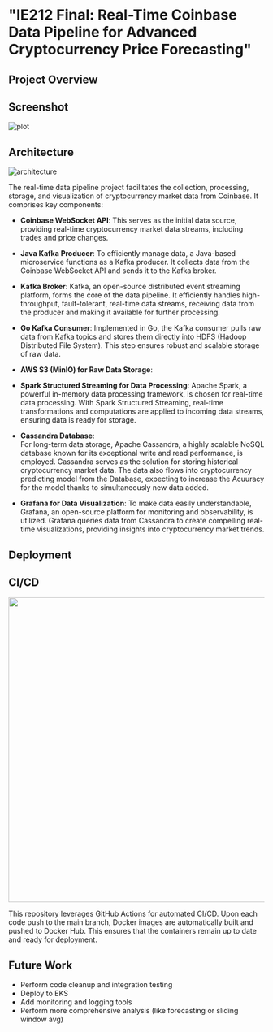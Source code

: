 # "IE212 Final: Real-Time Coinbase Data Pipeline for Advanced Cryptocurrency Price Forecasting"

## Project Overview

## Screenshot

![plot](https://i.imgur.com/vSGW4js.png)

## Architecture

![architecture](https://i.imgur.com/w4dNGpx.png)

The real-time data pipeline project facilitates the collection, processing, storage, and visualization of cryptocurrency market data from Coinbase. It comprises key components:

- **Coinbase WebSocket API**: This serves as the initial data source, providing real-time cryptocurrency market data streams, including trades and price changes.

- **Java Kafka Producer**: To efficiently manage data, a Java-based microservice functions as a Kafka producer. It collects data from the Coinbase WebSocket API and sends it to the Kafka broker.

- **Kafka Broker**: Kafka, an open-source distributed event streaming platform, forms the core of the data pipeline. It efficiently handles high-throughput, fault-tolerant, real-time data streams, receiving data from the producer and making it available for further processing.

- **Go Kafka Consumer**: Implemented in Go, the Kafka consumer pulls raw data from Kafka topics and stores them directly into HDFS (Hadoop Distributed File System). This step ensures robust and scalable storage of raw data.
- **AWS S3 (MinIO) for Raw Data Storage**: 

- **Spark Structured Streaming for Data Processing**: Apache Spark, a powerful in-memory data processing framework, is chosen for real-time data processing. With Spark Structured Streaming, real-time transformations and computations are applied to incoming data streams, ensuring data is ready for storage.

- **Cassandra Database**:  
For long-term data storage, Apache Cassandra, a highly scalable NoSQL database known for its exceptional write and read performance, is employed. Cassandra serves as the solution for storing historical cryptocurrency market data. 
The data also flows into cryptocurrency predicting model from the Database, expecting to increase the Acuuracy for the model thanks to simultaneously new data added.

- **Grafana for Data Visualization**: To make data easily understandable, Grafana, an open-source platform for monitoring and observability, is utilized. Grafana queries data from Cassandra to create compelling real-time visualizations, providing insights into cryptocurrency market trends.

## Deployment
<!--
![kubernetes-pods](https://i.imgur.com/LacnL5c.png)
-->

## CI/CD
<p align="center">
  <img src="https://i.imgur.com/LU2iYUF.png" style="width: 600px"/>
</p>

This repository leverages GitHub Actions for automated CI/CD. Upon each code push to the main branch, Docker images are automatically built and pushed to Docker Hub. This ensures that the containers remain up to date and ready for deployment.

## Future Work
* Perform code cleanup and integration testing
* Deploy to EKS
* Add monitoring and logging tools
* Perform more comprehensive analysis (like forecasting or sliding window avg)